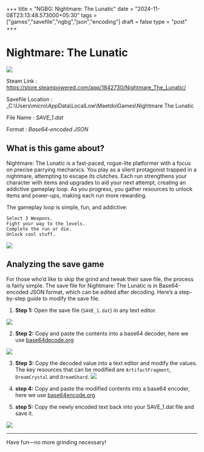 +++
title = "NGBG: Nightmare: The Lunatic"
date = "2024-11-08T23:13:48.573000+05:30"
tags = ["games","savefile","ngbg","json","encoding"]
draft = false
type = "post"
+++

# Nightmare: The Lunatic

![](/images/ngbg/nightmare_the_lunatic/nightmare_the_lunatic_1.png)

Steam Link : https://store.steampowered.com/app/1842730/Nightmare_The_Lunatic/ 

Savefile Location : _C:\Users\micro\AppData\LocalLow\MaetdolGames\Nightmare The Lunatic

File Name : _SAVE_1.dat_

Format : _Base64-encoded JSON_

## What is this game about?

Nightmare: The Lunatic is a fast-paced, rogue-lite platformer with a focus on precise parrying mechanics. You play as a silent protagonist trapped in a nightmare, attempting to escape its clutches. Each run strengthens your character with items and upgrades to aid your next attempt, creating an addictive gameplay loop. As you progress, you gather resources to unlock items and power-ups, making each run more rewarding.

The gameplay loop is simple, fun, and addictive:

    Select 3 Weapons.
    Fight your way to the levels.
    Complete the run or die.
    Unlock cool stuff.

![](/images/ngbg/nightmare_the_lunatic/nightmare_the_lunatic_2.png)


## Analyzing the save game

For those who’d like to skip the grind and tweak their save file, the process is fairly simple. The save file for Nightmare: The Lunatic is in Base64-encoded JSON format, which can be edited after decoding. Here’s a step-by-step guide to modify the save file.

1. **Step 1:** Open the save file (`SAVE_1.dat`) in any text editor.

![](/images/ngbg/nightmare_the_lunatic/nightmare_the_lunatic_3.png)

2. **Step 2:** Copy and paste the contents into a base64 decoder, here we use  [base64decode.org](https://www.base64decode.org/) 

![](/images/ngbg/nightmare_the_lunatic/nightmare_the_lunatic_4.png)

3. **Step 3:** Copy the decoded value into a text editor and modify the values. The key resources that can be modified are `ArtifactFragment`, `DreamCrystal` and `DreamShard`.
![](/images/ngbg/nightmare_the_lunatic/nightmare_the_lunatic_5.png)

4. **step 4:** Copy and paste the modified contents into a base64 encoder, here we use  [base64encode.org](https://www.base64encode.org/) 

5. **step 5:** Copy the newly encoded text back into your SAVE_1.dat file and save it.

![](/images/ngbg/nightmare_the_lunatic/nightmare_the_lunatic_6.png)

---

Have fun—no more grinding necessary!